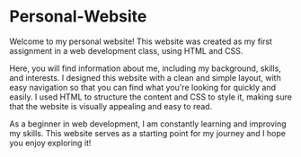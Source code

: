 # Personal-Website
Welcome to my personal website! This website was created as my first assignment in a web development class, using HTML and CSS.

Here, you will find information about me, including my background, skills, and interests. 
I designed this website with a clean and simple layout, with easy navigation so that you can find what you're looking for quickly and easily. I used HTML to structure the content and CSS to style it, making sure that the website is visually appealing and easy to read.

As a beginner in web development, I am constantly learning and improving my skills. This website serves as a starting point for my journey and I hope you enjoy exploring it!
